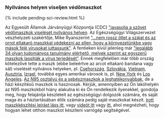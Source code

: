 ### Nyilvános helyen viseljen védőmaszkot

{% include pending-sci-review.html %}

Az Egyesült Államok Járványügyi Központja (CDC) ["javasolja a szövet védőmaszkok viselését nyilvános helyen](https://www.cdc.gov/coronavirus/2019-ncov/prevent-getting-sick/cloth-face-cover.html).
 Az Egészségügyi Világszervezet vészhelyzeti szakértője, Mike Ryanszerint ["...nem rossz ötlet a szájat és az orrot eltakaró maszkkal védekezni az ellen, hogy a környezetünkbe vagy mások felé vírusokat juttassunk"](https://youtu.be/eh5hTTRd2Zs?t=3560).
 A fentieken kívül jelenleg már ["legalább 34 olyan tudományos tanulmány elérhető, melyek szerint az egyszerű maszkok lassítják a vírus terjedését”](https://www.washingtonpost.com/outlook/2020/03/28/masks-all-coronavirus/). Ennek megfelelően már több ország kötelezővé tette a maszk (ebbe beleértve az arcot eltakaró bandana vagy sál) viselését nyilvános helyeken, pl. [Csehország](https://www.theguardian.com/world/2020/mar/30/czechs-get-to-work-making-masks-after-government-decree-coronavirus), [Szlovákia](https://www.npr.org/sections/coronavirus-live-updates/2020/04/01/825180019/in-big-adjustment-some-european-countries-push-for-residents-to-wear-masks), [Vietnam](https://www.voanews.com/science-health/coronavirus-outbreak/vietnam-imposes-hefty-fines-going-maskless), [Ausztria](https://www.bbc.com/news/world-europe-52143873), [Izrael](https://www.reuters.com/article/us-health-coronavirus-israel/israelis-told-to-wear-face-masks-in-public-mark-religious-holidays-with-close-family-only-idUSKBN21J6KZ), továbbá egyes amerikai városok is, pl. [New York](https://www.nytimes.com/2020/04/15/nyregion/coronavirus-face-masks-andrew-cuomo.html) és [Los Angeles](https://www.latimes.com/california/story/2020-04-08/coronavirus-los-angeles-mandatory-face-covering-rules).
[Az N95 osztályú és a sebészmaszkok a leghatékonyabbak](https://www.fda.gov/medical-devices/personal-protective-equipment-infection-control/n95-respirators-and-surgical-masks-face-masks), de a házi készítésű maszkok is hasznosak. Kérjük, amennyiben az Ön lakóhelyén az N95 maszkokból hiány alakulna ki és Ön rendelkezik ilyenekkel, gondolja meg, hogy felajánlja készleteit az egészségügyi dolgozók számára, és saját maga és a háztartásában élők számára pedig saját maszkokat készít. [írott maszkkészítési leírást láss itt](https://www.deaconess.com/How-to-make-a-Face-Mask/Documents-Mask/Mask-Information), vagy [videót itt](https://youtu.be/9tBg0Os5FWQ) vagy [itt](https://vimeo.com/399324367/13cd93f150), ahol megnézheti, hogy hogyan lehet otthon maszkot készíteni varrógép segítségével.
